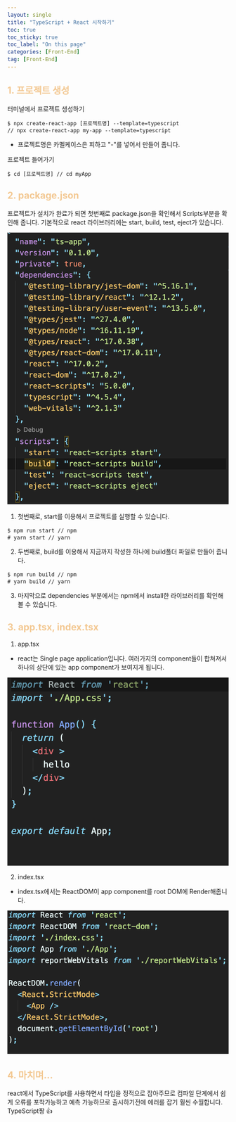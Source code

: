 ```yaml
---
layout: single
title: "TypeScript + React 시작하기"
toc: true
toc_sticky: true
toc_label: "On this page"
categories: [Front-End]
tag: [Front-End]
---
```


## <span style="color: #F3C892">1. 프로젝트 생성</span>

터미널에서 프로젝트 생성하기

```
$ npx create-react-app [프로젝트명] --template=typescript
// npx create-react-app my-app --template=typescript
```

- 프로젝트명은 카멜케이스은 피하고 "-"를 넣어서 만들어 줍니다.
  <br>

프로젝트 들어가기

```
$ cd [프로젝트명] // cd myApp
```

## <span style="color: #F3C892">2. package.json</span>

프로젝트가 설치가 완료가 되면 첫번째로 package.json을 확인해서 Scripts부분을 확인해 줍니다. 기본적으로 react 라이브러리에는 start, build, test, eject가 있습니다.

![package json](/images/react/packageJson.png)

1. 첫번째로, start를 이용해서 프로젝트를 실행할 수 있습니다.

```
$ npm run start // npm
# yarn start // yarn
```

2. 두번째로, build를 이용해서 지금까지 작성한 하나에 build폴더 파일로 만들어 줍니다.

```
$ npm run build // npm
# yarn build // yarn
```

3. 마지막으로 dependencies 부분에서는 npm에서 install한 라이브러리를 확인해 볼 수 있습니다.

## <span style="color: #F3C892">3. app.tsx, index.tsx</span>

1. app.tsx

- react는 Single page application입니다. 여러가지의 component들이 합쳐져서 하나의 상단에 있는 app component가 보여지게 됩니다.

![app](/images/react/appTs.png)

2. index.tsx

- index.tsx에서는 ReactDOM이 app component를 root DOM에 Render해줍니다.

![app](/images/react/indexTs.png)

## <span style="color: #F3C892">4. 마치며...</span>

react에서 TypeScript를 사용하면서 타입을 정적으로 잡아주므로 컴파일 단계에서 쉽게 오류를 포착가능하고 예측 가능하므로 출시하기전에 에러를 잡기 훨씬 수월합니다. TypeScript짱 👍
